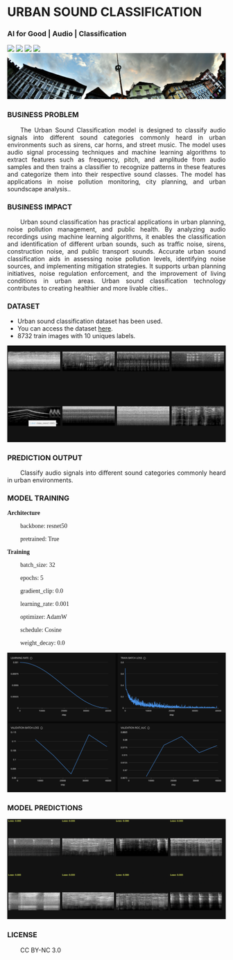 # URBAN SOUND CLASSIFICATION
### AI for Good | Audio | Classification

![](https://github.com/h2oai/HT-Catalog/blob/1432be958ab3f41b67c57c241b946b4a3d4699e1/Assets/DL_Models/38_Urban%20Sound%20Classification/cover.png)
![](https://github.com/h2oai/HT-Catalog/blob/1432be958ab3f41b67c57c241b946b4a3d4699e1/Assets/DL_Models/38_Urban%20Sound%20Classification/cover.jpg)
![](https://github.com/h2oai/HT-Catalog/blob/1432be958ab3f41b67c57c241b946b4a3d4699e1/Assets/DL_Models/38_Urban%20Sound%20Classification/cover.jpeg)
![](https://github.com/h2oai/HT-Catalog/blob/1432be958ab3f41b67c57c241b946b4a3d4699e1/Assets/DL_Models/38_Urban%20Sound%20Classification/cover.webp)
![](https://github.com/h2oai/HT-Catalog/blob/1432be958ab3f41b67c57c241b946b4a3d4699e1/Assets/DL_Models/38_Urban%20Sound%20Classification/cover)

### BUSINESS PROBLEM
<p style='text-align: justify; text-indent: 30px;'>The Urban Sound Classification model is designed to classify audio signals into different sound categories commonly heard in urban environments such as sirens, car horns, and street music. The model uses audio signal processing techniques and machine learning algorithms to extract features such as frequency, pitch, and amplitude from audio samples and then trains a classifier to recognize patterns in these features and categorize them into their respective sound classes. The model has applications in noise pollution monitoring, city planning, and urban soundscape analysis..</p>

### BUSINESS IMPACT
<p style='text-align: justify; text-indent: 30px;'>Urban sound classification has practical applications in urban planning, noise pollution management, and public health. By analyzing audio recordings using machine learning algorithms, it enables the classification and identification of different urban sounds, such as traffic noise, sirens, construction noise, and public transport sounds. Accurate urban sound classification aids in assessing noise pollution levels, identifying noise sources, and implementing mitigation strategies. It supports urban planning initiatives, noise regulation enforcement, and the improvement of living conditions in urban areas. Urban sound classification technology contributes to creating healthier and more livable cities..</p>

### DATASET
- Urban sound classification dataset has been used.
- You can access the dataset [here](s3://apac-cds/ht_datasets/audio_classification/urban_sound_classification.zip).
- 8732 train images with 10 uniques labels.

![train data](https://github.com/h2oai/HT-Catalog/blob/1432be958ab3f41b67c57c241b946b4a3d4699e1/Assets/DL_Models/38_Urban%20Sound%20Classification/train%20data.png)

### PREDICTION OUTPUT
<p style='text-align: justify; text-indent: 30px;'>Classify audio signals into different sound categories commonly heard in urban environments.</p>

### MODEL TRAINING
<p style='font-family:JackInput Regular;'><b>Architecture</b></p>
<p style='text-align: justify; text-indent: 30px;font-family:JackInput Regular;'>backbone: resnet50</p>
<p style='text-align: justify; text-indent: 30px;font-family:JackInput Regular;'>pretrained: True</p>

<p style='font-family:JackInput Regular;'><b>Training</b></p>
<p style='text-align: justify; text-indent: 30px;font-family:JackInput Regular;'>batch_size: 32</p>
<p style='text-align: justify; text-indent: 30px;font-family:JackInput Regular;'>epochs: 5</p>
<p style='text-align: justify; text-indent: 30px;font-family:JackInput Regular;'>gradient_clip: 0.0</p>
<p style='text-align: justify; text-indent: 30px;font-family:JackInput Regular;'>learning_rate: 0.001</p>
<p style='text-align: justify; text-indent: 30px;font-family:JackInput Regular;'>optimizer: AdamW</p>
<p style='text-align: justify; text-indent: 30px;font-family:JackInput Regular;'>schedule: Cosine</p>
<p style='text-align: justify; text-indent: 30px;font-family:JackInput Regular;'>weight_decay: 0.0</p>

![chart](https://github.com/h2oai/HT-Catalog/blob/1432be958ab3f41b67c57c241b946b4a3d4699e1/Assets/DL_Models/38_Urban%20Sound%20Classification/chart.png)

### MODEL PREDICTIONS

![Validation Predictions](https://github.com/h2oai/HT-Catalog/blob/1432be958ab3f41b67c57c241b946b4a3d4699e1/Assets/DL_Models/38_Urban%20Sound%20Classification/Validation%20Predictions.png)

### LICENSE
<p style='text-align: justify; text-indent: 30px;'> CC BY-NC 3.0</p>
    